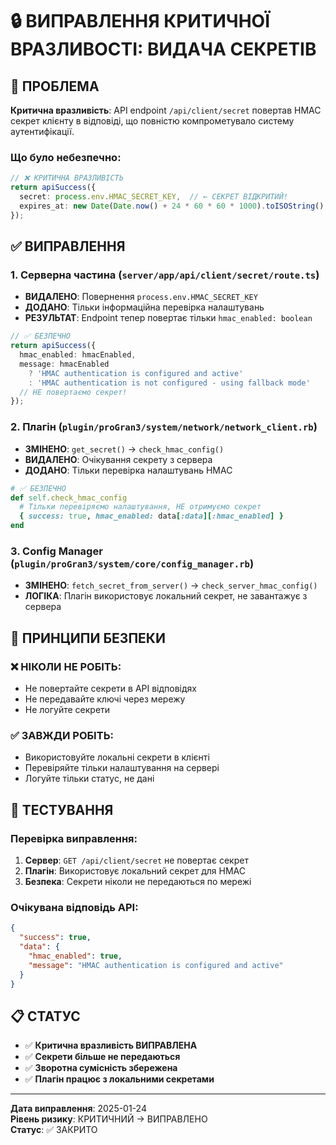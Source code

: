 # 🔒 ВИПРАВЛЕННЯ КРИТИЧНОЇ ВРАЗЛИВОСТІ: ВИДАЧА СЕКРЕТІВ

## 🚨 ПРОБЛЕМА
**Критична вразливість**: API endpoint `/api/client/secret` повертав HMAC секрет клієнту в відповіді, що повністю компрометувало систему аутентифікації.

### Що було небезпечно:
```typescript
// ❌ КРИТИЧНА ВРАЗЛИВІСТЬ
return apiSuccess({
  secret: process.env.HMAC_SECRET_KEY,  // ← СЕКРЕТ ВІДКРИТИЙ!
  expires_at: new Date(Date.now() + 24 * 60 * 60 * 1000).toISOString()
});
```

## ✅ ВИПРАВЛЕННЯ

### 1. **Серверна частина** (`server/app/api/client/secret/route.ts`)
- **ВИДАЛЕНО**: Повернення `process.env.HMAC_SECRET_KEY`
- **ДОДАНО**: Тільки інформаційна перевірка налаштувань
- **РЕЗУЛЬТАТ**: Endpoint тепер повертає тільки `hmac_enabled: boolean`

```typescript
// ✅ БЕЗПЕЧНО
return apiSuccess({
  hmac_enabled: hmacEnabled,
  message: hmacEnabled 
    ? 'HMAC authentication is configured and active'
    : 'HMAC authentication is not configured - using fallback mode'
  // НЕ повертаємо секрет!
});
```

### 2. **Плагін** (`plugin/proGran3/system/network/network_client.rb`)
- **ЗМІНЕНО**: `get_secret()` → `check_hmac_config()`
- **ВИДАЛЕНО**: Очікування секрету з сервера
- **ДОДАНО**: Тільки перевірка налаштувань HMAC

```ruby
# ✅ БЕЗПЕЧНО
def self.check_hmac_config
  # Тільки перевіряємо налаштування, НЕ отримуємо секрет
  { success: true, hmac_enabled: data[:data][:hmac_enabled] }
end
```

### 3. **Config Manager** (`plugin/proGran3/system/core/config_manager.rb`)
- **ЗМІНЕНО**: `fetch_secret_from_server()` → `check_server_hmac_config()`
- **ЛОГІКА**: Плагін використовує локальний секрет, не завантажує з сервера

## 🔐 ПРИНЦИПИ БЕЗПЕКИ

### ❌ НІКОЛИ НЕ РОБІТЬ:
- Не повертайте секрети в API відповідях
- Не передавайте ключі через мережу
- Не логуйте секрети

### ✅ ЗАВЖДИ РОБІТЬ:
- Використовуйте локальні секрети в клієнті
- Перевіряйте тільки налаштування на сервері
- Логуйте тільки статус, не дані

## 🧪 ТЕСТУВАННЯ

### Перевірка виправлення:
1. **Сервер**: `GET /api/client/secret` не повертає секрет
2. **Плагін**: Використовує локальний секрет для HMAC
3. **Безпека**: Секрети ніколи не передаються по мережі

### Очікувана відповідь API:
```json
{
  "success": true,
  "data": {
    "hmac_enabled": true,
    "message": "HMAC authentication is configured and active"
  }
}
```

## 📋 СТАТУС
- ✅ **Критична вразливість ВИПРАВЛЕНА**
- ✅ **Секрети більше не передаються**
- ✅ **Зворотна сумісність збережена**
- ✅ **Плагін працює з локальними секретами**

---
**Дата виправлення**: 2025-01-24  
**Рівень ризику**: КРИТИЧНИЙ → ВИПРАВЛЕНО  
**Статус**: ✅ ЗАКРИТО
